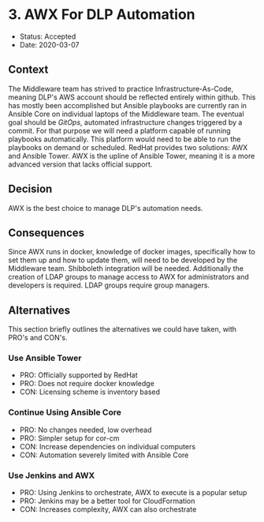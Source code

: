 # 3. AWX For DLP Automation

* Status: Accepted
* Date: 2020-03-07

## Context

The Middleware team has strived to practice Infrastructure-As-Code, meaning DLP's AWS account should be reflected entirely within github. This has mostly been accomplished but Ansible playbooks are currently ran in Ansible Core on individual laptops of the Middleware team. The eventual goal should be *GitOps*, automated infrastructure changes triggered by a commit. For that purpose we will need a platform capable of running playbooks automatically. This platform would need to be able to run the playbooks on demand or scheduled. RedHat provides two solutions: AWX and Ansible Tower. AWX is the upline of Ansible Tower, meaning it is a more advanced version that lacks official support.

## Decision

AWX is the best choice to manage DLP's automation needs.

## Consequences

Since AWX runs in docker, knowledge of docker images, specifically how to set them up and how to update them, will need to be developed by the Middleware team. Shibboleth integration will be needed. Additionally the creation of LDAP groups to manage access to AWX for administrators and developers is required. LDAP groups require group managers.

## Alternatives

This section briefly outlines the alternatives we could have taken, with PRO's and CON's.

### Use Ansible Tower

* PRO: Officially supported by RedHat
* PRO: Does not require docker knowledge
* CON: Licensing scheme is inventory based

### Continue Using Ansible Core

* PRO: No changes needed, low overhead
* PRO: Simpler setup for cor-cm
* CON: Increase dependencies on individual computers
* CON: Automation severely limited with Ansible Core

### Use Jenkins and AWX

* PRO: Using Jenkins to orchestrate, AWX to execute is a popular setup
* PRO: Jenkins may be a better tool for CloudFormation
* CON: Increases complexity, AWX can also orchestrate
